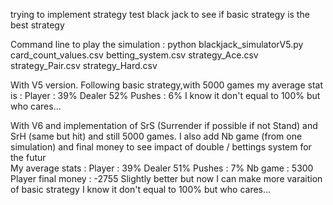 trying to implement strategy test black jack to see if basic strategy is the best strategy

Command line to play the simulation :
python blackjack_simulatorV5.py card_count_values.csv betting_system.csv strategy_Ace.csv strategy_Pair.csv strategy_Hard.csv

With V5 version. Following basic strategy,with 5000 games my average stat is :
Player : 39%
Dealer 52%
Pushes : 6%
I know it don't equal to 100% but who cares...

With V6 and implementation of SrS (Surrender if possible if not Stand) and SrH (same but hit) and still 5000 games. I also add Nb game (from one simulation) and final money to see impact of double / bettings system for the futur  
My average stats :
Player : 39%
Dealer 51%
Pushes : 7%
Nb game : 5300
Player final money : -2755
Slightly better but now I can make more varaition of basic strategy
I know it don't equal to 100% but who cares...
